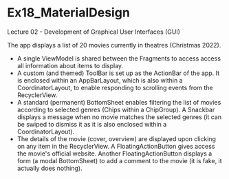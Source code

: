 # Ex18_MaterialDesign
Lecture 02 - Development of Graphical User Interfaces (GUI)

The app displays a list of 20 movies currently in theatres (Christmas 2022).
- A single ViewModel is shared between the Fragments to access access all information about items to display.
- A custom (and themed) ToolBar is set up as the ActionBar of the app. It is enclosed within an AppBarLayout, which is also within a CoordinatorLayout, to enable responding to scrolling events from the RecyclerView.
- A standard (permanent) BottomSheet enables filtering the list of movies according to selected genres (Chips within a ChipGroup). A Snackbar displays a message when no movie matches the selected genres (it can be swiped to dismiss it as it is also enclosed within a CoordinatorLayout).
- The details of the movie (cover, overview) are displayed upon clicking on any item in the RecyclerView. A FloatingActionButton gives access the movie's official website. Another FloatingActionButton displays a form (a modal BottomSheet) to add a comment to the movie (it is fake, it actually does nothing).
